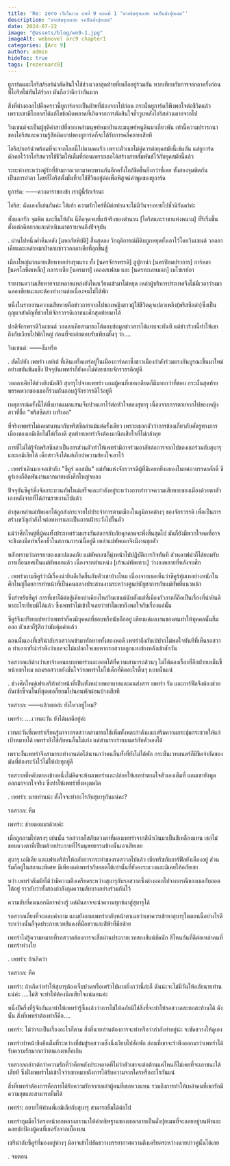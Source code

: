 ```yaml
---
title: 'Re: zero เว็บโนเวล บทที่ 9 ตอนที่ 1 "คำอธิษฐานเอ๋ย จงเป็นดั่งปุยเมฆ"'
description: "คำอธิษฐานเอ๋ย จงเป็นดั่งปุยเมฆ"
date: 2024-07-22
image: "@assets/blog/wn9-1.jpg"
imageAlt: webnovel arc9 chapter1
categories: [Arc 9]
author: admin
hideToc: true
tags: [rezeroarc9]
---
```



ยูการ์ดและไอริส/ยอร์น่าตัดสินใจใช้ช่วงเวลาสุดท้ายที่เหลืออยู่ร่วมกัน หากเทียบกับการจากลาครั้งก่อนที่ไอริสไม่ทันได้ร่ำลา มันถือว่าดีกว่ากันมาก

สิ่งที่ต่างออกไปคือคราวนี้ยูการ์ดจะเป็นฝ่ายที่ต้องจากไปก่อน กระนั้นยูการ์ดก็พึงพอใจต่อชีวิตแล้ว เพราะเขามีโอกาสได้แก้ไขข้อผิดพลาดที่เกิดจากการตัดสินใจชั่ววูบหลังไอริสด่วนตายจากไป

วินเซนต์จะเป็นผู้ยุติคำสาปที่ลากเหล่ามนุษย์หมาป่าและมนุษย์หนูดินมาเกี่ยวพัน เท่านี้ความปรารถนาของไอริสและความรู้สึกผิดบาปของยูการ์ดก็จะได้รับการคลี่คลายเสียที

ไอริส/ยอร์น่าพร้อมที่จะจากโลกนี้ไปตามคนรัก เพราะตัวเธอไม่คู่ควรต่อยุคสมัยนี้เช่นกัน แต่ยูการ์ดดักคอไว้ว่าไอริสควรใช้ชีวิตให้เต็มที่ก่อนเพราะเธอได้สร้างสายสัมพันธ์ไว้กับยุคสมัยนี้แล้ว

ระยะห่างระหว่างคู่รักที่ข้ามกาลเวลามาพบพานกันอีกครั้งใกล้ชิดขึ้นยิ่งกว่าที่เคย ทั้งสองจุมพิตกันเป็นการอำลา โดยที่ไอริสตั้งมั่นที่จะใช้ชีวิตอยู่ต่อเพื่อพิสูจน์คำพูดของยูการ์ด

ยูการ์ด: ――ดวงดาราของข้า เราผู้นี้รักเจ้านะ

ไอริส: ฉันเองก็เช่นกันค่ะ ใต้เท้า ความรักใคร่ที่มีต่อท่านจะไม่มีวันจางหายไปชั่วนิรันดร์ค่ะ

ทั้งบอกรัก จุมพิต และยิ้มให้กัน นี่คือจุดจบที่แท้จริงของตำนาน [ไอริสและราชาแห่งหนาม] ที่ริเริ่มขึ้นตั้งแต่อดีตกาลและดำเนินมาตราบจนถึงปัจจุบัน

.
ผ่านไปหนึ่งค่ำคืนหลัง [มหาภัยพิบัติ] สิ้นสุดลง วิกฤติการณ์ผีดิบถูกหยุดยั้งเอาไว้โดยวินเซนต์ วอลลาเคียและเหล่าหมาป่าดาบชาววอลลาเคียที่ลุกขึ้นสู้

เมืองใหญ่มากมายเสียหายอย่างรุนแรง ทั้ง [นครจักรพรรดิ] ลูปุกาน่า [นครป้อมปราการ] การ์คลา [นครโลหิตเหล็ก] กลาราเซีย [นครมาร] เคออสเฟลม และ [นครทะเลหมอก] เมโซเรย์อา

รายงานความเสียหายจากหลายแหล่งยังไหลเวียนเข้ามาไม่หยุด เหล่าผู้บริหารประเทศจึงไม่มีเวลาว่างมาฉลองชัยชนะและต้องทำงานต่อเนื่องจนไม่ได้พัก

หนึ่งในรายงานความเสียหายคือข่าวการจากไปของหญิงสาวผู้ใช้ชีวิตดุจเปลวเพลิง(พริสซิลล่า)ซึ่งเป็นกุญแจสำคัญที่ช่วยให้จักรวรรดิเอาชนะศึกสุดท้ายมาได้

ปกติจักรพรรดิวินเซนต์ วอลลาเคียสามารถโต้ตอบข้อมูลข่าวสารได้แทบจะทันที แต่ข่าวร้ายนี้ทำให้เขาถึงกับเงียบไปพักใหญ่ ก่อนที่จะเอ่ยตอบรับเพียงสั้นๆ ว่า....

วินเซนต์: ――งั้นหรือ

.
ตัดไปยัง เพทร่า เลย์เต้ ที่เดินเตร็ดเตร่อยู่ในเมืองการ์คลาซึ่งชาวเมืองกำลังร่วมแรงกันบูรณะขึ้นมาใหม่อย่างขยันขันแข็ง ปัจจุบันเพทร่าก็ยังคงไม่ค่อยชอบจักรวรรดิอยู่ดี

วอลลาเคียได้ช่วงชิงนัตสึกิ สุบารุไปจากเพทร่า แถมผู้คนที่เธอเกลียดก็มีมากกว่าที่ชอบ กระนั้นสุดท้ายพรรคพวกของเธอก็ร่วมกันกอบกู้จักรวรรดิไว้อยู่ดี

เหตุการณ์ครั้งนี้ได้ทิ้งบาดแผลแสนเจ็บปวดเอาไว้ต่อหัวใจของสุบารุ เนื่องจากการตายจากไปของหญิงสาวที่ชื่อ "พริสซิลล่า บาริเอล"

ที่จริงเพทร่าไม่เคยสนทนากับพริสซิลล่าแม้แต่ครั้งเดียว เพราะเธอกลัวว่าการข้องเกี่ยวกับศัตรูทางการเมืองของเอมิเลียไม่ใช่เรื่องดี สุดท้ายเพทร่าจึงต้องมานึกเสียใจที่ไม่กล้าคุย

การที่ไม่ได้รู้จักพริสซิลล่าเป็นการส่วนตัวทำให้เพทร่ามิอาจร่วมอาลัยต่อการจากไปของเธอร่วมกับสุบารุและเอมิเลียได้ เด็กสาวจึงได้แต่เก็บงำความข้องใจเอาไว้

.
เพทร่าเดินมาเจอเข้ากับ "ซีคูร์ ออสมัน" แม่ทัพแห่งจักรวรรดิผู้ที่มิเคยหยิ่งผยองในยศถาบรรดาศักดิ์ ซีคูร์เองก็ติดพันงานมากมายหลังศึกใหญ่จบลง

ปัจจุบันซีคูร์พึ่งจัดกระบวนทัพใหม่เสร็จและกำลังอยู่ระหว่างการสำรวจความเสียหายของเมืองด้วยตาตัวเองหลังจากที่ได้อ่านรายงานไปแล้ว

ล่าสุดเหล่าแม่ทัพเอกได้ถูกส่งกระจายไปประจำการตามเมืองในภูมิภาคต่างๆ ของจักรวรรดิ เพื่อเป็นการสร้างขวัญกำลังใจต่อทหารและเป็นการเฝ้าระวังไปในตัว

แม้ว่าศึกใหญ่ที่ผู้คนทั้งประเทศร่วมแรงกันต่อกรกับภัยคุกคามจะพึ่งสิ้นสุดไป มันก็ยังมีพวกใจคดที่อาจจะชิงลงมือทำเรื่องชั่วในสถานการณ์นี้อยู่ดี เหล่าแม่ทัพเอกจึงมีงานชุกตัว

หลังทราบว่าภรรยาของเขาปลอดภัย แม่ทัพกอซก็มุ่งหน้าไปปฏิบัติภารกิจทันที ส่วนคาฟม่าก็ได้ยอมรับการเลื่อนยศเป็นแม่ทัพเอกแล้ว เนื่องจากตำแหน่ง [เก้าแม่ทัพเทวะ] ว่างลงหลายที่หลังจบศึก

.
เพทร่าถามซีคูร์ว่ามีเรื่องน่ายินดีเกิดขึ้นกับตัวเขาบ้างไหม เนื่องจากเธอเห็นว่าซีคูร์ทุ่มเทอย่างหนักในศึกใหญ่โดยการทำหน้าที่เป็นคนกลางประสานงานระหว่างศูนย์บัญชาการกับแม่ทัพที่แนวหน้า

ซึ่งสำหรับซีคูร์ การที่เขาได้ต่อสู้เคียงบ่าเคียงไหล่วินเซนต์นับตั้งแต่ที่เมืองกัวลาลก็ถือเป็นเรื่องที่น่ายินดีหาอะไรเทียบมิได้แล้ว ซึ่งเพทร่าไม่เข้าใจเลยว่าทำไมเขาถึงพอใจกับเรื่องแค่นั้น

ซีคูร์จึงเปรียบเปรยว่าเพทร่าก็คงมีบุคคลที่ชอบหรือนับถืออยู่ เพียงแค่ผลงานของตนทำให้บุคคลนั้นยิ้มออก ตัวเขาก็รู้สึกว่ามันคุ้มค่าแล้ว

ตอนนั้นเองที่เซรีน่ากับรอสวาลเข้ามาทักทายทั้งสองพอดี เพทร่าถึงกับเบ้ปากไม่พอใจทันทีที่เห็นรอสวาล ทำเอาเซรีน่ารำพึงว่าเธอจะไม่แปลกใจเลยหากรอสวาลถูกแทงข้างหลังเข้าสักวัน

รอสวาลแก้ต่างว่าเขาจ้างคนแบบเพทร่าและออตโต้ที่ความสามารถล้วนๆ ไม่ได้มองเรื่องที่อีกฝ่ายเหม็นขี้หน้าเขาไหม แถมรอสวาลยังมั่นใจว่าเพทร่าไม่ใช่เด็กที่คิดอะไรตื้นๆ แบบนั้นแน่

.
ช่วงศึกใหญ่เฟรเดริก้าทำหน้าที่เป็นทั้งหน่วยพยาบาลและคนส่งสาร เพทร่า รัม และการ์ฟีลจึงต้องช่วยกันเซ้าซี้จนในที่สุดเธอก็ยอมไปนอนพักผ่อนบ้างเสียที

รอสวาล: ――แล้วเธอล่ะ ยังไหวอยู่ไหม?

เพทร่า: ....เวทตะวัน ยังได้ผลดีอยู่ค่ะ

เวทตะวันที่เพทร่าเรียนรู้มาจากรอสวาลสามารถใช้เพิ่มทั้งพละกำลังและเสริมความกระชุ่มกระชวยให้แก่เป้าหมายได้ เพทร่ายังใช้กับคนอื่นไม่เก่ง แต่สามารถร่ายมนตร์กับตัวเองได้

เพราะงั้นเพทร่าจึงสามารถทำงานต่อได้นานกว่าคนอื่นทั้งที่ยังไม่ได้พัก กระนั้นเวทมนตร์ก็มีขีดจำกัดของมันที่ต้องระวังไว้ไม่ให้ปะทุอยู่ดี

รอสวาลที่หลับตาลงข้างหนึ่งไม่คิดจะห้ามเพทร่าและปล่อยให้เธอทำตามใจตัวเองเต็มที่ แถมเขายังพูดออกมาจากใจจริง ซึ่งทำให้เพทร่ายิ่งหงุดหงิด

.
เพทร่า: นายท่านน่ะ ตั้งใจจะทำอะไรกับสุบารุกันแน่คะ?

รอสวาล: หืม

เพทร่า: ช่วยตอบมาด้วยค่ะ

เมื่อถูกถามไปตรงๆ เช่นนั้น รอสวาลก็สลับดวงตาที่มองเพทร่าจากสีน้ำเงินมาเป็นสีเหลืองแทน เธอไม่ชอบดวงตาที่เปี่ยมด้วยประกายที่ไร้มนุษยธรรมข้างนั้นเอาเสียเลย

สุบารุ เอมิเลีย และเฟรเดริก้าให้อภัยการกระทำของรอสวาลไปแล้ว เบียทริซกับการ์ฟีลยังเคืองอยู่ ส่วนรัมก็อยู่ในสถานะพิเศษ มีเพียงแค่เพทร่ากับออตโต้เท่านั้นที่ยังคงระแวงและมิเคยให้อภัยเขา

ทว่า เพทร่าสัมผัสได้ว่ามีความตึงเครียดระหว่างสุบารุกับรอสวาลซึ่งต่างออกไปจากกรณีของเธอกับออตโต้อยู่ ราวกับว่าทั้งสองกำลังกุมความลับบางอย่างร่วมกันไว้

ความลับที่คนนอกมิอาจล่วงรู้ แต่มันอาจจะนำความทุกข์มาสู่สุบารุได้

รอสวาลเลี่ยงที่จะตอบคำถาม แถมยังถามเพทร่ากลับหน้าตาเฉยว่าเขาควรเข้าหาสุบารุในตอนนี้อย่างไรดี ระหว่างนั้นก็จุดประกายเวทสีแดงที่มือขวาและสีฟ้าที่มือซ้าย

เพทร่าไม่รู้ความหมายที่รอสวาลต้องการจะสื่อผ่านประกายเวทสองสีแน่ชัดนัก สีไหนกันที่ดีต่อเหล่าคนที่เพทร่าห่วงใย

.
เพทร่า: ถ้าเกิดว่า

รอสวาล: หือ

เพทร่า: ถ้าเกิดว่าทำให้สุบารุต้องเจ็บปวดหรือเศร้าไปมากยิ่งกว่านี้ล่ะก็ ฉันน่ะจะไม่มีวันให้อภัยนายท่านแน่ค่ะ ....ไม่สิ จะทำให้ต้องนึกเสียใจแน่นอนค่ะ

หนึ่งปีครึ่งที่รู้จักกันมาทำให้เพทร่ารู้ซึ้งแล้วว่าการไม่ให้อภัยมิใช่สิ่งที่จะทำให้รอสวาลสะทกสะท้านได้ ดังนั้น สิ่งที่เพทร่าต้องทำก็คือ....

เพทร่า: ไม่ว่าจะเป็นเรื่องอะไรก็ตาม สิ่งที่นายท่านต้องการจะทำหรือว่ากำลังทำอยู่น่ะ จะขัดขวางให้ดูเอง

เพทร่าทำหน้าขึงขังเต็มที่ระหว่างที่ข่มขู่รอสวาลซึ่งนิ่งเงียบไปสักพัก ก่อนที่เขาจะรำพึงออกมาว่าเพทร่าได้รับความรักมากกว่าตนเองเหลือเกิน

รอสวาลกล่าวต่อว่าความรักที่ว่าคือพลังประหลาดที่ไม่ว่าตัวเขาจะต่อต้านแค่ไหนก็ไม่เคยที่จะเอาชนะได้เสียที ซึ่งฝั่งเพทร่าไม่เข้าใจว่าเขาหมายถึงการได้รับความจากใครหรืออะไรกันแน่

สิ่งที่เพทร่าต้องการคือการได้รับความรักจากเหล่าผู้คนที่เธอหวงแหน รวมถึงการทำให้เหล่าคนที่เธอรักมีความสุขและสามารถยิ้มได้

เพทร่า: อยากให้ท่านพี่เอมิเลียกับสุบารุ สามารถยิ้มได้ต่อไป

เพทร่ากุมมือไว้ตรงหน้าอกพลางภาวนาให้คำอธิษฐานของเธอกลายเป็นดั่งปุยเมฆที่จะลอยอยู่บนฟ้าและคอยปกป้องผู้คนที่เธอรักจากเบื้องบน

เซรีน่ากับซีคูร์ที่มองอยู่ห่างๆ มิอาจเข้าไปขัดขวางบรรยากาศความตึงเครียดระหว่างนายบ่าวคู่นั้นได้เลย

.
จบตอน